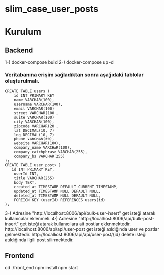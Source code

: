 # slim_case_user_posts
# Kurulum
##  Backend
   1-) docker-compose build
   2-) docker-compose up -d
###  Veritabanına erişim sağladıktan sonra aşağıdaki tablolar oluşturulmalı.
    CREATE TABLE users (
        id INT PRIMARY KEY,
        name VARCHAR(100),
        username VARCHAR(100),
        email VARCHAR(100),
        street VARCHAR(100),
        suite VARCHAR(100),
        city VARCHAR(100),
        zipcode VARCHAR(20),
        lat DECIMAL(10, 7),
        lng DECIMAL(10, 7),
        phone VARCHAR(50),
        website VARCHAR(100),
        company_name VARCHAR(100),
        company_catchphrase VARCHAR(255),
        company_bs VARCHAR(255)
    );
    CREATE TABLE user_posts (
       id INT PRIMARY KEY,
        userId INT,
        title VARCHAR(255),
        body TEXT,
        created_at TIMESTAMP DEFAULT CURRENT_TIMESTAMP,
        updated_at TIMESTAMP NULL DEFAULT NULL,
        deleted_at TIMESTAMP NULL DEFAULT NULL,
        FOREIGN KEY (userId) REFERENCES users(id)
    );

 3-) Adresine "http://localhost:8006/api/bulk-user-insert" get isteği atarak kullanıcalar eklenmeli.
 4-) Adresine "http://localhost:8006/api/bulk-post-insert" get isteği atarak kullanıcılara ait postlar eklenmektedir.
 http://localhost:8006/api/api/user-post get isteği atıldığında user ve postlar gelmektedir.
 http://localhost:8006/api/api/user-post/{id} delete isteği atıldığında ilgili post silinmektedir.

## Frontend
cd ./front_end
npm install
npm start
